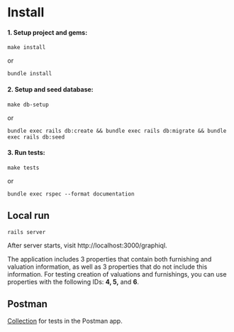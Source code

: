 # Install


#### 1. Setup project and gems:
```shell
make install
```
or
```shell
bundle install
```


#### 2. Setup and seed database:
```shell
make db-setup
```
or
```shell
bundle exec rails db:create && bundle exec rails db:migrate && bundle exec rails db:seed
```


#### 3. Run tests:
```shell
make tests
```
or
```shell
bundle exec rspec --format documentation
```


## Local run
```shell
rails server
```
After server starts, visit http://localhost:3000/graphiql.

The application includes 3 properties that contain both furnishing and valuation information, as well as 3 properties that do not include this information. For testing creation of valuations and furnishings, you can use properties with the following IDs: **4, 5,** and **6**.


## Postman
[Collection](https://www.postman.com/payload-specialist-3119065/workspace/graphql/collection/26620917-94493d3d-d40d-4133-a733-1f1c36eb327c?action=share&creator=26620917) for tests in the Postman app.
